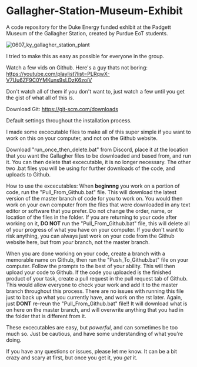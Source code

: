 # Gallagher-Station-Museum-Exhibit
A code repository for the Duke Energy funded exhibit at the Padgett Museum of the Gallagher Station, created by Purdue EoT students.

![0607_ky_gallagher_station_plant](https://user-images.githubusercontent.com/72700028/139541656-05c52c4c-2b8d-4746-b4ec-811eb962cbc5.jpg)

I tried to make this as easy as possible for everyone in the group.

Watch a few vids on Github. Here's a guy thats not boring:
https://youtube.com/playlist?list=PLRqwX-V7Uu6ZF9C0YMKuns9sLDzK6zoiV

Don't watch all of them if you don't want to, just watch a few until you get the gist of what all of this is.

Download Git:
https://git-scm.com/downloads

Default settings throughout the installation process.

I made some excecutable files to make all of this super simple if you want to work on this on your computer, and not on the Github website.

Download "run_once_then_delete.bat" from Discord, place it at the location that you want the Gallagher files to be downloaded and based from, and run it.
You can then delete that excecutable, it is no longer necessary. The other two .bat files you will be using for further downloads of the code, and uploads to Github.

How to use the excecutables:
When **beginnng** you work on a portion of code, run the "Pull_From_Github.bat" file. This will download the latest version of the master branch of code for you to work on. You would then work on your own computer from the files that were downloaded in any text editor or software that you prefer. Do not change the order, name, or location of the files in the folder.
If you are returning to your code after working on it, **DO NOT** run the "Pull_From_Github.bat" file, this will delete all of your progress of what you have on your computer.
If you don't want to risk anything, you can always just work on your code from the Github website here, but from *your* branch, not the master branch.

When you are done working on your code, create a branch with a memorable name on Github, then run the "Push_To_Github.bat" file on your computer. Follow the prompts to the best of your ability. This will then upload your code to Github. If the code you uploaded is the finished product of your task, create a pull request in the pull request tab of Github. This would allow everyone to check your work and add it to the master branch throughout this process. There are no issues with running this file just to back up what you currently have, and work on the rst later. Again, just **DONT** re-reun the "Pull_From_Github.bat" file!! It will download what is on here on the master branch, and will overwrite anything that you had in the folder that is different from it. 

These excecutables are easy, but *powerful*, and can sometimes be too much so. Just be cautious, and have some understanding of what you're doing.

If you have any questions or issues, please let me know. It can be a bit crazy and scary at first, but once you get it, you *get* it. 
